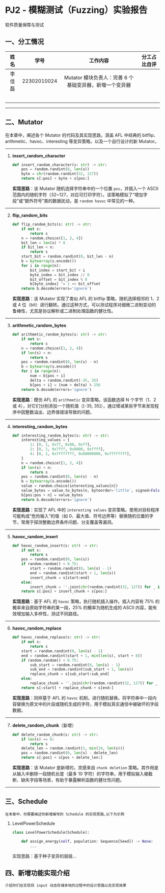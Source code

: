 # PJ2 - 模糊测试（Fuzzing）实验报告

软件质量保障与测试 

## 一、分工情况

| 姓名  |     学号      | 工作内容 | 分工占比自评 |
|:---:|:-----------:| :------: | :----------: |
| 李佳磊 | 22302010024 |      Mutator 模块负责人：完善 6 个基础变异器，新增一个变异器    |              |
|     |             |          |              |
|     |             |          |              |
|     |             |          |              |
|     |             |          |              |
|     |             |          |              |

---

## 二、Mutator

在本章中，阐述各个 Mutator 的代码及其实现思路，涵盖 AFL 中经典的 bitflip、arithmetic、havoc、interesting 等变异策略，以及一个自行设计的新 Mutator。

---

1. **insert\_random\_character**

   ```python
   def insert_random_character(s: str) -> str:
       pos = random.randint(0, len(s))
       byte = chr(random.randint(32, 127))
       return s[:pos] + byte + s[pos:]
   ```

   **实现思路**：该 Mutator 随机选择字符串中的一个位置 `pos`，并插入一个 ASCII 范围内的随机字符（32\~127，对应可打印字符）。该策略模拟了“增加字段”或“额外符号”类的数据扰动，是 `random havoc` 中常见的一种。

---

2. **flip\_random\_bits**

   ```python
   def flip_random_bits(s: str) -> str:
       if not s:
           return s
       n = random.choice([1, 2, 4])
       bit_len = len(s) * 8
       if bit_len < n:
           return s
       start_bit = random.randint(0, bit_len - n)
       b = bytearray(s.encode())
       for i in range(n):
           bit_index = start_bit + i
           byte_index = bit_index // 8
           bit_offset = bit_index % 8
           b[byte_index] ^= 1 << bit_offset
       return b.decode(errors='ignore')
   ```

   **实现思路**：该 Mutator 实现了类似 AFL 的 bitflip 策略，随机选择相邻的 1、2 或 4 位（bit）进行翻转。通过这种方式，可以测试程序对细微二进制变动的鲁棒性，尤其是协议解析或二进制处理函数的健壮性。

---

3. **arithmetic\_random\_bytes**

   ```python
   def arithmetic_random_bytes(s: str) -> str:
       if not s:
           return s
       n = random.choice([1, 2, 4])
       if len(s) < n:
           return s
       pos = random.randint(0, len(s) - n)
       b = bytearray(s.encode())
       for i in range(n):
           num = b[pos + i]
           delta = random.randint(-35, 35)
           b[pos + i] = (num + delta) % 256
       return b.decode(errors='ignore')
   ```

   **实现思路**：模仿 AFL 的 `arithmetic` 变异策略。该函数选择 N 个字节（1、2 或 4），对它们分别添加一个随机值（\[-35, 35]），通过增减某些字节来发现程序中因整数溢出、边界值错误导致的问题。

---

4. **interesting\_random\_bytes**

   ```python
   def interesting_random_bytes(s: str) -> str:
       interesting_values = {
           1: [0, 1, 0x7f, 0x80, 0xff],
           2: [0, 1, 0x7fff, 0x8000, 0xffff],
           4: [0, 1, 0x7fffffff, 0x80000000, 0xffffffff],
       }
       n = random.choice([1, 2, 4])
       if len(s) < n:
           return s
       pos = random.randint(0, len(s) - n)
       b = bytearray(s.encode())
       value = random.choice(interesting_values[n])
       value_bytes = value.to_bytes(n, byteorder='little', signed=False)
       b[pos:pos + n] = value_bytes
       return b.decode(errors='ignore')
   ```

   **实现思路**：实现了 AFL 中的 `interesting values` 变异策略。使用对目标程序可能构成“危险输入”的值（如 0、最大值、符号边界等）替换随机位置的字节，常用于探测整数边界条件问题、分支覆盖等漏洞。

---

5. **havoc\_random\_insert**

   ```python
   def havoc_random_insert(s: str) -> str:
       if not s:
           return s
       pos = random.randint(0, len(s))
       if random.random() < 0.75:
           start = random.randint(0, len(s) - 1)
           end = random.randint(start + 1, len(s))
           insert_chunk = s[start:end]
       else:
           insert_chunk = ''.join(chr(random.randint(32, 127)) for _ in range(random.randint(1, 8)))
       return s[:pos] + insert_chunk + s[pos:]
   ```

   **实现思路**：基于 AFL 的 `havoc` 策略，执行随机插入操作。插入内容有 75% 的概率来自原始字符串的某一段，25% 的概率为随机生成的 ASCII 内容，能有效增加输入多样性，测试不同路径。

---

6. **havoc\_random\_replace**

   ```python
   def havoc_random_replace(s: str) -> str:
       if not s:
           return s
       start = random.randint(0, len(s) - 1)
       end = random.randint(start + 1, min(len(s), start + 8))
       if random.random() < 0.75:
           sub_start = random.randint(0, len(s) - 1)
           sub_end = random.randint(sub_start + 1, len(s))
           replace_chunk = s[sub_start:sub_end]
       else:
           replace_chunk = ''.join(chr(random.randint(32, 127)) for _ in range(end - start))
       return s[:start] + replace_chunk + s[end:]
   ```

   **实现思路**：同样基于 AFL 的 `havoc` 机制，进行随机替换。将字符串中一段内容替换为原文中的片段或随机生成的字符，用于模拟真实通信中被破坏的字段数据。

---

7. **delete\_random\_chunk**（新增）

   ```python
   def delete_random_chunk(s: str) -> str:
       if len(s) == 0:
           return s
       delete_len = random.randint(1, min(10, len(s)))
       pos = random.randint(0, len(s) - delete_len)
       return s[:pos] + s[pos + delete_len:]
   ```

   **实现思路**：该 Mutator 是新增的，灵感来自 `chunk deletion` 策略。其作用是从输入中删除一段随机长度（最多 10 字符）的字符串，用于模拟输入被截断、缺失字段等场景，有助于暴露解析函数的健壮性问题。

---
## 三、Schedule

`在本章中，你需要阐述你新增编写的 Schedule 的实现思路,以下为示例`

1. LevelPowerSchedule

   ```python
   class LevelPowerSchedule(Schedule):
   
       def assign_energy(self, population: Sequence[Seed]) -> None:
           ...
   
   ```

   实现思路：基于种子变异的层级...

## 四、新增功能实现介绍

`介绍你们在实现将 input 动态存储本地的过程中的设计思路以及实现效果`
